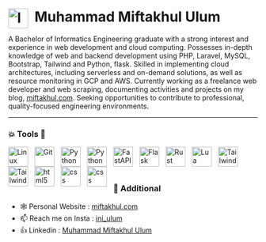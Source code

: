 #  <img align="left" alt="logo" width="40px" style="padding-right:10px; " src="https://miftakhul.com/images/logo.png" />  Muhammad Miftakhul Ulum


A Bachelor of Informatics Engineering graduate with a strong interest and experience in web development and cloud computing. Possesses in-depth knowledge of web and backend development using PHP, Laravel, MySQL, Bootstrap, Tailwind and Python, flask. Skilled in implementing cloud architectures, including serverless and on-demand solutions, as well as resource monitoring in GCP and AWS. Currently working as a freelance web developer and web scraping, documenting activities and projects on my blog, <a href="https://miftakhul.com">miftakhul.com</a>. Seeking opportunities to contribute to professional, quality-focused engineering environments.

---

### 💥 Tools  💫 

<img align="left" alt="Linux" width="40px" style="padding-right:10px;" src="https://cdn.jsdelivr.net/gh/devicons/devicon@latest/icons/linux/linux-original.svg" />
<img align="left" alt="Git" width="40px" style="padding-right:10px;" src="https://cdn.jsdelivr.net/gh/devicons/devicon@latest/icons/git/git-original.svg" />
<img align="left" alt="Python" width="40px" style="padding-right:10px;" src="https://cdn.jsdelivr.net/gh/devicons/devicon@latest/icons/googlecloud/googlecloud-original.svg" />
<img align="left" alt="Python" width="40px" style="padding-right:10px;" src="https://cdn.jsdelivr.net/gh/devicons/devicon@latest/icons/amazonwebservices/amazonwebservices-original-wordmark.svg" />
<img align="left" alt="FastAPI" width="40px" style="padding-right:10px;" src="https://cdn.jsdelivr.net/gh/devicons/devicon@latest/icons/php/php-original.svg" />
<img align="left" alt="Flask" width="40px" style="padding-right:10px;" src="https://cdn.jsdelivr.net/gh/devicons/devicon@latest/icons/laravel/laravel-original.svg" />
<img align="left" alt="Rust" width="40px" style="padding-right:10px;" src="https://cdn.jsdelivr.net/gh/devicons/devicon@latest/icons/yii/yii-original.svg" />
<img align="left" alt="Lua" width="40px" style="padding-right:10px;" src="https://cdn.jsdelivr.net/gh/devicons/devicon@latest/icons/python/python-original.svg" />
<img align="left" alt="TailwindCSS" width="40px" style="padding-right:10px;" src="https://cdn.jsdelivr.net/gh/devicons/devicon@latest/icons/flask/flask-original.svg" />
<img align="left" alt="TailwindCSS" width="40px" style="padding-right:10px;" src="https://cdn.jsdelivr.net/gh/devicons/devicon@latest/icons/javascript/javascript-original.svg" />
<img align="left" alt="html5" width="40px" style="padding-right:10px;" src="https://cdn.jsdelivr.net/gh/devicons/devicon@latest/icons/html5/html5-original.svg" />
<img align="left" alt="css" width="40px" style="padding-right:10px;" src="https://cdn.jsdelivr.net/gh/devicons/devicon@latest/icons/css3/css3-original.svg" />
<img align="left" alt="css" width="40px" style="padding-right:10px;" src="https://cdn.jsdelivr.net/gh/devicons/devicon@latest/icons/bootstrap/bootstrap-original.svg" />
<br />
<br />
<br />

### 🤳 Additional

- 🕸  Personal Website : <a href="https://miftakhul.com">miftakhul.com</a>
- 📫 Reach me on Insta : <a href="https://instagram.com/ini_ulum">ini_ulum</a>
- 👍 Linkedin : <a href="https://id.linkedin.com/in/miftakhululum">Muhammad Miftakhul Ulum</a>
